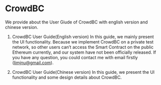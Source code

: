 # CrowdBC
We provide about the User Giude of CrowdBC with english version and chinese version.

1. CrowdBC User Guide(English version)
In this guide, we mainly present the UI functionality. Because we implement CrowdBC on a private test network, so other users can’t access the Smart Contract on the public Ethereum currently, and our system have not been officially released. If you have any question, you could contact me with email firstly (limjnu@gmail.com). 

2. CrowdBC User Guide(Chinese version)
In this guide, we present the UI functionality and some design details about CrowdBC.
